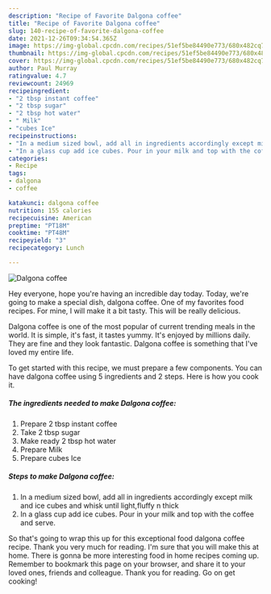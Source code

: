 ```yaml
---
description: "Recipe of Favorite Dalgona coffee"
title: "Recipe of Favorite Dalgona coffee"
slug: 140-recipe-of-favorite-dalgona-coffee
date: 2021-12-26T09:34:54.365Z
image: https://img-global.cpcdn.com/recipes/51ef5be84490e773/680x482cq70/dalgona-coffee-recipe-main-photo.jpg
thumbnail: https://img-global.cpcdn.com/recipes/51ef5be84490e773/680x482cq70/dalgona-coffee-recipe-main-photo.jpg
cover: https://img-global.cpcdn.com/recipes/51ef5be84490e773/680x482cq70/dalgona-coffee-recipe-main-photo.jpg
author: Paul Murray
ratingvalue: 4.7
reviewcount: 24969
recipeingredient:
- "2 tbsp instant coffee"
- "2 tbsp sugar"
- "2 tbsp hot water"
- " Milk"
- "cubes Ice"
recipeinstructions:
- "In a medium sized bowl, add all in ingredients accordingly except milk and ice cubes and whisk until light,fluffy n thick"
- "In a glass cup add ice cubes. Pour in your milk and top with the coffee and serve."
categories:
- Recipe
tags:
- dalgona
- coffee

katakunci: dalgona coffee 
nutrition: 155 calories
recipecuisine: American
preptime: "PT18M"
cooktime: "PT48M"
recipeyield: "3"
recipecategory: Lunch

---
```



![Dalgona coffee](https://img-global.cpcdn.com/recipes/51ef5be84490e773/680x482cq70/dalgona-coffee-recipe-main-photo.jpg)

Hey everyone, hope you're having an incredible day today. Today, we're going to make a special dish, dalgona coffee. One of my favorites food recipes. For mine, I will make it a bit tasty. This will be really delicious.



Dalgona coffee is one of the most popular of current trending meals in the world. It is simple, it's fast, it tastes yummy. It's enjoyed by millions daily. They are fine and they look fantastic. Dalgona coffee is something that I've loved my entire life.


To get started with this recipe, we must prepare a few components. You can have dalgona coffee using 5 ingredients and 2 steps. Here is how you cook it.

<!--inarticleads1-->

##### The ingredients needed to make Dalgona coffee:

1. Prepare 2 tbsp instant coffee
1. Take 2 tbsp sugar
1. Make ready 2 tbsp hot water
1. Prepare  Milk
1. Prepare cubes Ice




<!--inarticleads2-->

##### Steps to make Dalgona coffee:

1. In a medium sized bowl, add all in ingredients accordingly except milk and ice cubes and whisk until light,fluffy n thick
1. In a glass cup add ice cubes. Pour in your milk and top with the coffee and serve.




So that's going to wrap this up for this exceptional food dalgona coffee recipe. Thank you very much for reading. I'm sure that you will make this at home. There is gonna be more interesting food in home recipes coming up. Remember to bookmark this page on your browser, and share it to your loved ones, friends and colleague. Thank you for reading. Go on get cooking!
